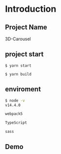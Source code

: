 # Introduction

## Project Name

3D-Carousel
## project start

`$ yarn start`

`$ yarn build`

## enviroment

```sh
$ node -v
v14.4.0

webpack5

TypeScript

sass

```

## Demo


